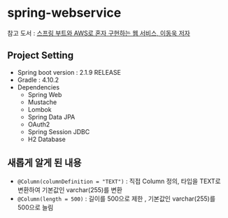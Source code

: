# spring-webservice
참고 도서 : [스프링 부트와 AWS로 혼자 구현하는 웹 서비스, 이동욱 저자](http://www.yes24.com/Product/Goods/83849117)

## Project Setting              
* Spring boot version : 2.1.9 RELEASE    
* Gradle : 4.10.2               
* Dependencies
  - Spring Web
  - Mustache
  - Lombok      
  - Spring Data JPA
  - OAuth2
  - Spring Session JDBC
  - H2 Database                         

## 새롭게 알게 된 내용
- `@Column(columnDefinition = "TEXT")` : 직접 Column 정의, 타입을 TEXT로 변환하여 기본값인 varchar(255)를 변환
- `@Column(length = 500)` : 길이를 500으로 제한 , 기본값인 varchar(255)를 500으로 늘림
